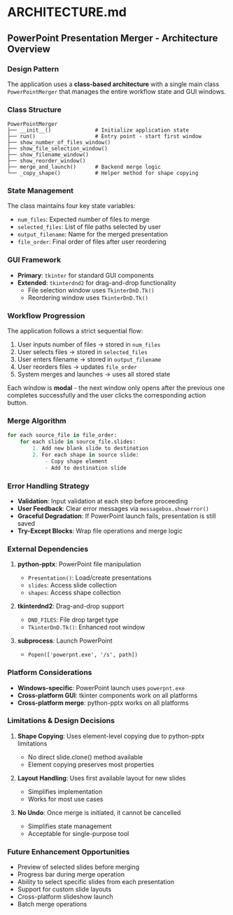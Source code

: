 # ARCHITECTURE.md

## PowerPoint Presentation Merger - Architecture Overview

### Design Pattern
The application uses a **class-based architecture** with a single main class `PowerPointMerger` that manages the entire workflow state and GUI windows.

### Class Structure

```
PowerPointMerger
├── __init__()              # Initialize application state
├── run()                   # Entry point - start first window
├── show_number_of_files_window()
├── show_file_selection_window()
├── show_filename_window()
├── show_reorder_window()
├── merge_and_launch()      # Backend merge logic
└── _copy_shape()           # Helper method for shape copying
```

### State Management
The class maintains four key state variables:
- `num_files`: Expected number of files to merge
- `selected_files`: List of file paths selected by user
- `output_filename`: Name for the merged presentation
- `file_order`: Final order of files after user reordering

### GUI Framework
- **Primary**: `tkinter` for standard GUI components
- **Extended**: `tkinterdnd2` for drag-and-drop functionality
  - File selection window uses `TkinterDnD.Tk()`
  - Reordering window uses `TkinterDnD.Tk()`

### Workflow Progression
The application follows a strict sequential flow:
1. User inputs number of files → stored in `num_files`
2. User selects files → stored in `selected_files`
3. User enters filename → stored in `output_filename`
4. User reorders files → updates `file_order`
5. System merges and launches → uses all stored state

Each window is **modal** - the next window only opens after the previous one completes successfully and the user clicks the corresponding action button.

### Merge Algorithm

```python
for each source_file in file_order:
    for each slide in source_file.slides:
        1. Add new blank slide to destination
        2. For each shape in source slide:
            - Copy shape element
            - Add to destination slide
```

### Error Handling Strategy
- **Validation**: Input validation at each step before proceeding
- **User Feedback**: Clear error messages via `messagebox.showerror()`
- **Graceful Degradation**: If PowerPoint launch fails, presentation is still saved
- **Try-Except Blocks**: Wrap file operations and merge logic

### External Dependencies
1. **python-pptx**: PowerPoint file manipulation
   - `Presentation()`: Load/create presentations
   - `slides`: Access slide collection
   - `shapes`: Access shape collection
   
2. **tkinterdnd2**: Drag-and-drop support
   - `DND_FILES`: File drop target type
   - `TkinterDnD.Tk()`: Enhanced root window

3. **subprocess**: Launch PowerPoint
   - `Popen(['powerpnt.exe', '/s', path])`

### Platform Considerations
- **Windows-specific**: PowerPoint launch uses `powerpnt.exe`
- **Cross-platform GUI**: tkinter components work on all platforms
- **Cross-platform merge**: python-pptx works on all platforms

### Limitations & Design Decisions
1. **Shape Copying**: Uses element-level copying due to python-pptx limitations
   - No direct slide.clone() method available
   - Element copying preserves most properties
   
2. **Layout Handling**: Uses first available layout for new slides
   - Simplifies implementation
   - Works for most use cases
   
3. **No Undo**: Once merge is initiated, it cannot be cancelled
   - Simplifies state management
   - Acceptable for single-purpose tool

### Future Enhancement Opportunities
- Preview of selected slides before merging
- Progress bar during merge operation
- Ability to select specific slides from each presentation
- Support for custom slide layouts
- Cross-platform slideshow launch
- Batch merge operations
